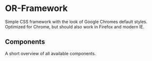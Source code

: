 # OR-Framework
Simple CSS framework with the look of Google Chromes default styles. Optimized for Chrome, but should also work in Firefox and modern IE.

## Components
A short overview of all available components.